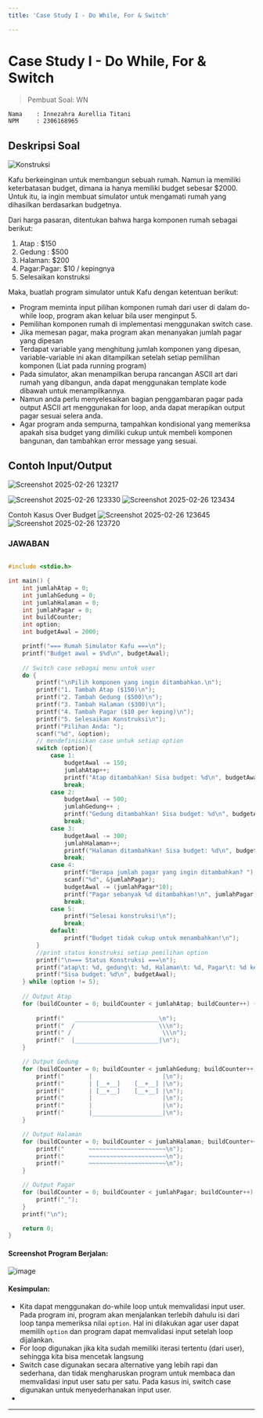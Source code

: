 ```yaml
---
title: 'Case Study I - Do While, For & Switch'

---
```


# Case Study I - Do While, For & Switch

> Pembuat Soal: WN

```bash
Nama    : Innezahra Aurellia Titani
NPM     : 2306168965
```

## Deskripsi Soal

![Konstruksi](https://thumb.viva.co.id/media/frontend/thumbs3/2022/06/27/62b917b3d8320-kuli-bangunan_1265_711.jpg)

Kafu berkeinginan untuk membangun sebuah rumah. Namun ia memiliki keterbatasan budget, dimana ia hanya memiliki budget sebesar $2000. Untuk itu, ia ingin membuat simulator untuk mengamati rumah yang dihasilkan berdasarkan budgetnya.

Dari harga pasaran, ditentukan bahwa harga komponen rumah sebagai berikut:

1. Atap : $150
2. Gedung : $500
3. Halaman: $200
4. Pagar:Pagar:  $10 / kepingnya
5. Selesaikan konstruksi

Maka, buatlah program simulator untuk Kafu dengan ketentuan berikut:

- Program meminta input pilihan komponen rumah dari user di dalam do-while loop, program akan keluar bila user menginput 5.
- Pemilihan komponen rumah di implementasi menggunakan switch case.
- Jika memesan pagar, maka program akan menanyakan jumlah pagar yang dipesan
- Terdapat variable yang menghitung jumlah komponen yang dipesan, variable-variable ini akan ditampilkan setelah setiap pemilihan komponen (Liat pada running program)
- Pada simulator, akan menampilkan berupa rancangan ASCII art dari rumah yang dibangun, anda dapat menggunakan template kode dibawah untuk menampilkannya.
- Namun anda perlu menyelesaikan bagian penggambaran pagar pada output ASCII art menggunakan for loop, anda dapat merapikan output pagar sesuai selera anda.
- Agar program anda sempurna, tampahkan kondisional yang memeriksa apakah sisa budget yang dimiliki cukup untuk membeli komponen bangunan, dan tambahkan error message yang sesuai.

## Contoh Input/Output
![Screenshot 2025-02-26 123217](https://hackmd.io/_uploads/BJllYmn91x.png)

![Screenshot 2025-02-26 123330](https://hackmd.io/_uploads/SJSlFmn5yl.png)
![Screenshot 2025-02-26 123434](https://hackmd.io/_uploads/B1OgK739kl.png)

Contoh Kasus Over Budget
![Screenshot 2025-02-26 123645](https://hackmd.io/_uploads/HJTlF7h51e.png)
![Screenshot 2025-02-26 123720](https://hackmd.io/_uploads/ByRgFXh5yx.png)


### JAWABAN

```c

#include <stdio.h>

int main() {
    int jumlahAtap = 0;
    int jumlahGedung = 0;
    int jumlahHalaman = 0;
    int jumlahPagar = 0;
    int buildCounter;
    int option;
    int budgetAwal = 2000;

    printf("=== Rumah Simulator Kafu ===\n");
    printf("Budget awal = $%d\n", budgetAwal);
    
    // Switch case sebagai menu untuk user
    do {
        printf("\nPilih komponen yang ingin ditambahkan.\n");
        printf("1. Tambah Atap ($150)\n");
        printf("2. Tambah Gedung ($500)\n");
        printf("3. Tambah Halaman ($300)\n");
        printf("4. Tambah Pagar ($10 per keping)\n");
        printf("5. Selesaikan Konstruksi\n");
        printf("Pilihan Anda: ");
        scanf("%d", &option);
        // mendefinisikan case untuk setiap option
        switch (option){
            case 1:
                budgetAwal -= 150; 
                jumlahAtap++;
                printf("Atap ditambahkan! Sisa budget: %d\n", budgetAwal);
                break;
            case 2:
                budgetAwal -= 500;
                jumlahGedung++ ;
                printf("Gedung ditambahkan! Sisa budget: %d\n", budgetAwal);
                break;
            case 3:
                budgetAwal -= 300;
                jumlahHalaman++;
                printf("Halaman ditambahkan! Sisa budget: %d\n", budgetAwal);
                break;
            case 4: 
                printf("Berapa jumlah pagar yang ingin ditambahkan? ");
                scanf("%d", &jumlahPagar);
                budgetAwal -= (jumlahPagar*10);
                printf("Pagar sebanyak %d ditambahkan!\n", jumlahPagar);
                break;
            case 5:
                printf("Selesai konstruksi!\n");
                break;
            default:
                printf("Budget tidak cukup untuk menambahkan!\n");
        }
        //print status konstruksi setiap pemilihan option
        printf("\n=== Status Konstruksi ===\n");
        printf("atap\t: %d, gedung\t: %d, Halaman\t: %d, Pagar\t: %d keping\n", jumlahAtap, jumlahGedung, jumlahHalaman, jumlahPagar);
        printf("Sisa budget: %d\n", budgetAwal);
    } while (option != 5);
    
    // Output Atap
    for (buildCounter = 0; buildCounter < jumlahAtap; buildCounter++) {
 
        printf("   ________________________\n");
        printf("  /                        \\\n");
        printf(" /                          \\\n");
        printf("  |________________________|\n");
    }

    // Output Gedung
    for (buildCounter = 0; buildCounter < jumlahGedung; buildCounter++) {
        printf("       |                    |\n");
        printf("       | [__+__]    [__+__] |\n");
        printf("       | [__+__]    [__+__] |\n");
        printf("       |                    |\n");
        printf("       |                    |\n");
        printf("       |____________________|\n");
    }

    // Output Halaman
    for (buildCounter = 0; buildCounter < jumlahHalaman; buildCounter++) {
        printf("       ~~~~~~~~~~~~~~~~~~~~~~\n");
        printf("       ~~~~~~~~~~~~~~~~~~~~~~\n");
        printf("       ~~~~~~~~~~~~~~~~~~~~~~\n");
    }

    // Output Pagar
    for (buildCounter = 0; buildCounter < jumlahPagar; buildCounter++) {
        printf("_");
    }
    printf("\n");

    return 0;
}


```

#### Screenshot Program Berjalan:
![image](https://hackmd.io/_uploads/r1ejzzyoyx.png)


#### Kesimpulan:
- Kita dapat menggunakan do-while loop untuk memvalidasi input user. Pada program ini, program akan menjalankan terlebih dahulu isi dari loop tanpa memeriksa nilai `option`. Hal ini dilakukan agar user dapat memilih `option` dan program dapat memvalidasi input setelah loop dijalankan.
- For loop digunakan jika kita sudah memiliki iterasi tertentu (dari user), sehingga kita bisa mencetak langsung
- Switch case digunakan secara alternative yang lebih rapi dan sederhana, dan tidak mengharuskan program untuk membaca dan memvalidasi input user satu per satu. Pada kasus ini, switch case digunakan untuk menyederhanakan input user.
- 
---